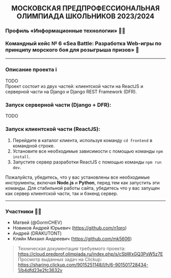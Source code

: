 ## <p align=center>МОСКОВСКАЯ ПРЕДПРОФЕССИОНАЛЬНАЯ ОЛИМПИАДА ШКОЛЬНИКОВ 2023/2024</p>


### Профиль «Информационные технологии» 🐱‍💻<br><br> Командный кейс № 6 «Sea Battle: Разработка Web-игры по принципу морского боя для розыгрыша призов» 🚢
---

### Описание проекта ℹ
TODO  
Проект состоит из двух частей: клиентской части на ReactJS и серверной части на Django и Django REST Framework (DFR).

### Запуск серверной части (Django + DFR):

TODO

### Запуск клиентской части (ReactJS):

1. Перейдите в каталог клиента, используя команду `cd frontend` в командной строке.
2. Установите все необходимые зависимости с помощью команды `npm install`.
3. Запустите сервер разработки ReactJS с помощью команды `npm run dev`.

Пожалуйста, убедитесь, что у вас установлены все необходимые инструменты, включая **Node.js** и **Python**, перед тем как запустить эти команды.
Для стабильной работы сайта, убедитесь что у вас запущен как сервер клиентской части, так и бэкенд сервер.

---

### Участники 👨‍💻
* Матвей (@GormCHEV)
* Новиков Андрей Юрьевич (https://github.com/n1qro)
* Андрей (DRAKUTONT)
* Кляйн Михаил Андреевич (https://github.com/mk5606)

> Техническая документация требуемого проекта: https://cloud.predprof.olimpiada.ru/index.php/s/cSbWxGQ3PsW5z7E  
> Просмотр выданных задач на Clickup: https://sharing.clickup.com/9015251148/l/h/6-901501728434-1/b4dfd23e2fc3632v

